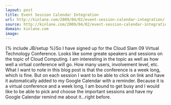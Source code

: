 ```yaml
---
layout: post
title: Event Session Calendar Integration
url: http://kinlane.com/2009/04/02/event-session-calendar-integration/
source: http://kinlane.com/2009/04/02/event-session-calendar-integration/
domain: kinlane.com
image: 
---
```

{% include JB/setup %}So I have signed up for the Cloud Slam 09 Virtual Technology Conference. Looks like some greate speakers and sessions on the topic of Cloud Computing. I am interesting in the topic as well as how well a virtual conference will go. How many users, involvement level, etc. What I want to note in this blog post is that the conference is a week long, which is fine. But on each session I want to be able to click on link and have it automatically added to my Google Calendar with a reminder. Because it is a virtual conference and a week long, I am bound to get busy and I would like to be able to pick and choose the important sessions and have my Google Calendar remind me about it...right before.